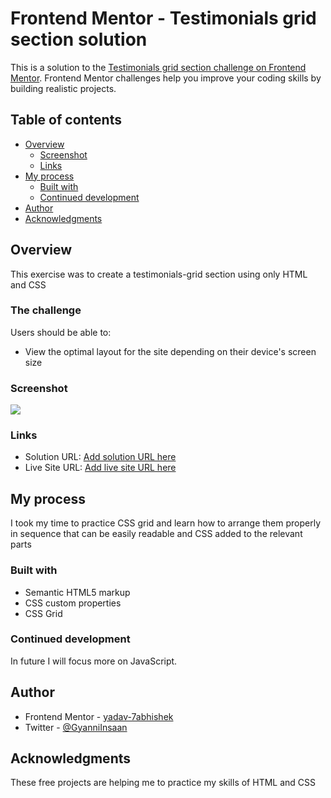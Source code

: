 # Frontend Mentor - Testimonials grid section solution

This is a solution to the [Testimonials grid section challenge on Frontend Mentor](https://www.frontendmentor.io/challenges/testimonials-grid-section-Nnw6J7Un7). Frontend Mentor challenges help you improve your coding skills by building realistic projects.

## Table of contents

- [Overview](#overview)
  - [Screenshot](#screenshot)
  - [Links](#links)
- [My process](#my-process)
  - [Built with](#built-with)
  - [Continued development](#continued-development)
- [Author](#author)
- [Acknowledgments](#acknowledgments)

## Overview

This exercise was to create a testimonials-grid section using only HTML and CSS

### The challenge

Users should be able to:

- View the optimal layout for the site depending on their device's screen size

### Screenshot

![](".\testimonial-grid.png")


### Links

- Solution URL: [Add solution URL here](https://your-solution-url.com)
- Live Site URL: [Add live site URL here](https://your-live-site-url.com)

## My process

I took my time to practice CSS grid and learn how to arrange them properly in sequence that can be easily readable and CSS added to the relevant parts

### Built with

- Semantic HTML5 markup
- CSS custom properties
- CSS Grid

### Continued development

In future I will focus more on JavaScript.

## Author

- Frontend Mentor - [yadav-7abhishek](https://www.frontendmentor.io/profile/yadav-7abhishek)
- Twitter - [@GyanniInsaan](https://www.twitter.com/GyanniInsaan)

## Acknowledgments

These free projects are helping me to practice my skills of HTML and CSS
